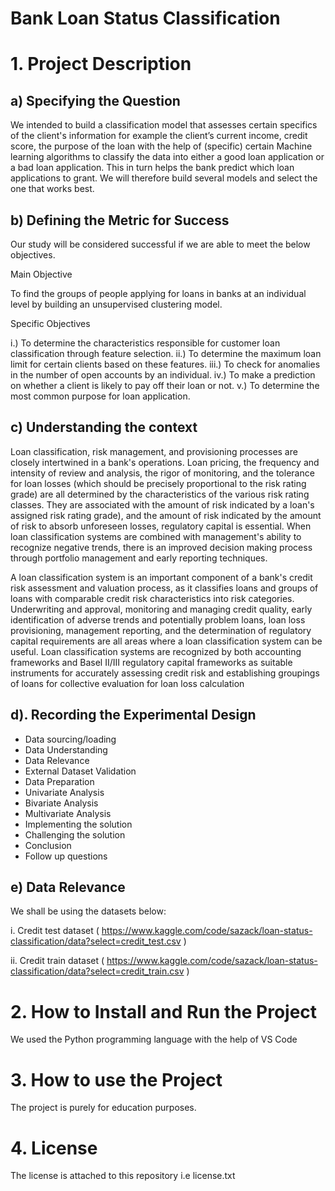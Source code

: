 # Bank Loan Status Classification

# 1. Project Description
## a) Specifying the Question

We intended to build a classification model that assesses certain specifics of the client's information for example the client’s current income, credit score, the purpose of the loan with the help of (specific) certain Machine learning algorithms to classify the data into either a good loan application or a bad loan application. This in turn helps the bank predict which loan applications to grant. We will therefore build several models and select the one that works best.

## b) Defining the Metric for Success

Our study will be considered successful if we are able to meet the below objectives.

Main Objective

To find the groups of people applying for loans in banks at an individual level by building an unsupervised clustering model.

Specific Objectives

i.) To determine the characteristics responsible for customer loan classification through feature selection. 
ii.) To determine the maximum loan limit for certain clients based on these features. 
iii.) To check for anomalies in the number of open accounts by an individual. 
iv.) To make a prediction on whether a client is likely to pay off their loan or not. v.) To determine the most common purpose for loan application.

## c) Understanding the context

Loan classification, risk management, and provisioning processes are closely intertwined in a bank's operations. Loan pricing, the frequency and intensity of review and analysis, the rigor of monitoring, and the tolerance for loan losses (which should be precisely proportional to the risk rating grade) are all determined by the characteristics of the various risk rating classes. They are associated with the amount of risk indicated by a loan's assigned risk rating grade), and the amount of risk indicated by the amount of risk to absorb unforeseen losses, regulatory capital is essential. When loan classification systems are combined with management's ability to recognize negative trends, there is an improved decision making process through portfolio management and early reporting techniques.

A loan classification system is an important component of a bank's credit risk assessment and valuation process, as it classifies loans and groups of loans with comparable credit risk characteristics into risk categories. Underwriting and approval, monitoring and managing credit quality, early identification of adverse trends and potentially problem loans, loan loss provisioning, management reporting, and the determination of regulatory capital requirements are all areas where a loan classification system can be useful. Loan classification systems are recognized by both accounting frameworks and Basel II/III regulatory capital frameworks as suitable instruments for accurately assessing credit risk and establishing groupings of loans for collective evaluation for loan loss calculation

## d). Recording the Experimental Design

* Data sourcing/loading
* Data Understanding
* Data Relevance
* External Dataset Validation
* Data Preparation
* Univariate Analysis
* Bivariate Analysis
* Multivariate Analysis
* Implementing the solution
* Challenging the solution
* Conclusion
* Follow up questions

## e) Data Relevance

We shall be using the datasets below:

i. Credit test dataset ( https://www.kaggle.com/code/sazack/loan-status-classification/data?select=credit_test.csv )

ii. Credit train dataset ( https://www.kaggle.com/code/sazack/loan-status-classification/data?select=credit_train.csv )


# 2. How to Install and Run the Project

We used the Python programming language with the help of VS Code

# 3. How to use the Project

The project is purely for education purposes.

# 4. License

The license is attached to this repository i.e license.txt
